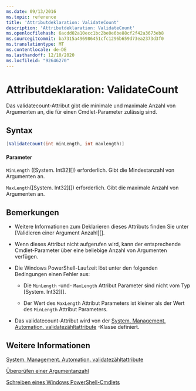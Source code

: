 ```yaml
---
ms.date: 09/13/2016
ms.topic: reference
title: 'Attributdeklaration: ValidateCount'
description: 'Attributdeklaration: ValidateCount'
ms.openlocfilehash: 6acdd02a10ecc1bc2be0e6be88cf2f42a3673eb8
ms.sourcegitcommit: ba7315a496986451cfc1296b659d73ea2373d3f0
ms.translationtype: MT
ms.contentlocale: de-DE
ms.lasthandoff: 12/10/2020
ms.locfileid: "92646270"
---
```

# <a name="validatecount-attribute-declaration"></a>Attributdeklaration: ValidateCount

Das validatecount-Attribut gibt die minimale und maximale Anzahl von Argumenten an, die für einen Cmdlet-Parameter zulässig sind.

## <a name="syntax"></a>Syntax

```csharp
[ValidateCount(int minLength, int maxlength)]
```

#### <a name="parameters"></a>Parameter

`MinLength` ([System. Int32][]) erforderlich. Gibt die Mindestanzahl von Argumenten an.

`MaxLength`([System. Int32][]) erforderlich. Gibt die maximale Anzahl von Argumenten an.

## <a name="remarks"></a>Bemerkungen

- Weitere Informationen zum Deklarieren dieses Attributs finden Sie unter [Validieren einer Argument Anzahl][].

- Wenn dieses Attribut nicht aufgerufen wird, kann der entsprechende Cmdlet-Parameter über eine beliebige Anzahl von Argumenten verfügen.

- Die Windows PowerShell-Laufzeit löst unter den folgenden Bedingungen einen Fehler aus:

  - Die `MinLength` -und- `MaxLength` Attribut Parameter sind nicht vom Typ [System. Int32][].

  - Der Wert des `MaxLength` Attribut Parameters ist kleiner als der Wert des `MinLength` Attribut Parameters.

- Das validatecount-Attribut wird von der [System. Management. Automation. validatezähltattribute][] -Klasse definiert.

## <a name="see-also"></a>Weitere Informationen

[System. Management. Automation. validatezähltattribute][]

[Überprüfen einer Argumentanzahl][]

[Schreiben eines Windows PowerShell-Cmdlets][]

[Überprüfen einer Argumentanzahl]: how-to-validate-an-argument-count.md
[Schreiben eines Windows PowerShell-Cmdlets]: writing-a-windows-powershell-cmdlet.md

[System.Int32]: /dotnet/api/System.Int32
[System. Management. Automation. validatezähltattribute]: /dotnet/api/System.Management.Automation.ValidateCountAttribute
